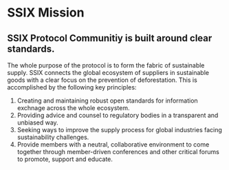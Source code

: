 # SSIX Mission

## SSIX Protocol Communitiy is built around clear standards.

The whole purpose of the protocol is to form the fabric of sustainable supply. SSIX connects the global ecosystem of suppliers in sustainable goods with a clear focus on the prevention of deforestation. This is accomplished by the following key principles:

1. Creating and maintaining robust open standards for information exchnage across the whole ecosystem.
2. Providing advice and counsel to regulatory bodies in a transparent and unbiased way.
3. Seeking ways to improve the supply process for global industries facing sustainability challenges.
4. Provide members with a neutral, collaborative environment to come together through member-driven conferences and other critical forums to promote, support and educate. 


